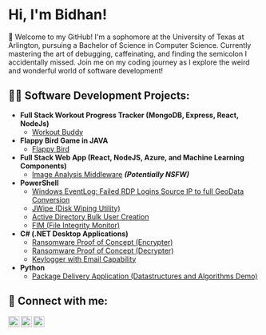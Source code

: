 <h1>Hi, I'm Bidhan! </h1>

👾 Welcome to my GitHub! I'm a sophomore at the University of Texas at Arlington, pursuing a Bachelor of Science in Computer Science. Currently mastering the art of debugging, caffeinating, and finding the semicolon I accidentally missed. Join me on my coding journey as I explore the weird and wonderful world of software development!

<h2>👨‍💻 Software Development Projects:</h2>

- <b>Full Stack Workout Progress Tracker (MongoDB, Express, React, NodeJs)</b>
  - [Workout Buddy](https://github.com/bidhankhadka11/Workout-Buddy?tab=readme-ov-file)
- <b>Flappy Bird Game in JAVA</b>
  - [Flappy Bird](https://github.com/bidhankhadka11/Flappy-Bird-on-java)
- <b>Full Stack Web App (React, NodeJS, Azure, and Machine Learning Components)</b>
  - [Image Analysis Middleware](https://github.com/joshmadakor1/4chan-Image-Analysis-Middleware-C964) <b><i>(Potentially NSFW)</b></i>
- <b>PowerShell</b>
  - [Windows EventLog: Failed RDP Logins Source IP to full GeoData Conversion](https://github.com/joshmadakor1/Sentinel-Lab)
  - [JWipe (Disk Wiping Utility)](https://github.com/joshmadakor1/Jwipe.PowerShell)
  - [Active Directory Bulk User Creation](https://github.com/joshmadakor1/AD_PS)
  - [FIM (File Integrity Monitor)](https://github.com/joshmadakor1/PowerShell-Integrity-FIM)
- <b>C# (.NET Desktop Applications)</b>
  - [Ransomware Proof of Concept (Encrypter)](https://github.com/joshmadakor1/EncrypterPOC)
  - [Ransomware Proof of Concept (Decrypter)](https://github.com/joshmadakor1/DecrypterPOC)
  - [Keylogger with Email Capability](https://github.com/joshmadakor1/Key-Logger-With-Email)
- <b>Python</b>
  - [Package Delivery Application (Datastructures and Algorithms Demo)](https://github.com/joshmadakor1/Package-Delivery-Pathfinding-Algorithm)


<h2> 🤳 Connect with me:</h2>

[<img align="left" alt="BidhanKhadka | Twitter" width="22px" src="https://cdn.jsdelivr.net/npm/simple-icons@v3/icons/twitter.svg" />][twitter]
[<img align="left" alt="BidhanKhadka | LinkedIn" width="22px" src="https://cdn.jsdelivr.net/npm/simple-icons@v3/icons/linkedin.svg" />][linkedin]
[<img align="left" alt="BidhanKhadka | Instagram" width="22px" src="https://cdn.jsdelivr.net/npm/simple-icons@v3/icons/instagram.svg" />][instagram]

[twitter]: https://x.com/bidhan___
[instagram]: https://www.instagram.com/bidhann__/
[linkedin]: https://www.linkedin.com/in/bidhan-khadka-3a966a170/
